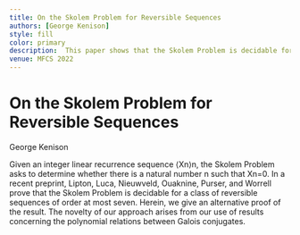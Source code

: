 ```yaml
---
title: On the Skolem Problem for Reversible Sequences
authors: [George Kenison]
style: fill
color: primary
description:  This paper shows that the Skolem Problem is decidable for a class of reversible sequences of order at most seven.
venue: MFCS 2022
---
```



# On the Skolem Problem for Reversible Sequences

George Kenison

Given an integer linear recurrence sequence ⟨Xn⟩n, the Skolem Problem asks to determine whether there is a natural number n such that Xn=0. In a recent preprint, Lipton, Luca, Nieuwveld, Ouaknine, Purser, and Worrell prove that the Skolem Problem is decidable for a class of reversible sequences of order at most seven. Herein, we give an alternative proof of the result. The novelty of our approach arises from our use of results concerning the polynomial relations between Galois conjugates. 
